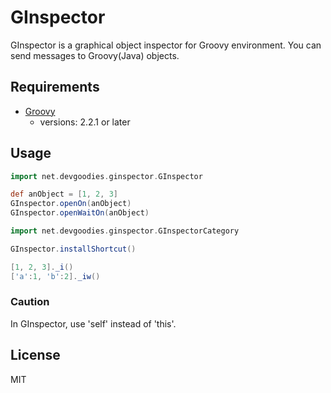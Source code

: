 GInspector
==========

GInspector is a graphical object inspector for Groovy environment.
You can send messages to Groovy(Java) objects.

## Requirements

* [Groovy](http://groovy.codehaus.org/)
  - versions: 2.2.1 or later


## Usage
```groovy
import net.devgoodies.ginspector.GInspector

def anObject = [1, 2, 3]
GInspector.openOn(anObject)
GInspector.openWaitOn(anObject)
```

```groovy
import net.devgoodies.ginspector.GInspectorCategory

GInspector.installShortcut()

[1, 2, 3]._i()
['a':1, 'b':2]._iw()
```

### Caution
In GInspector, use 'self' instead of 'this'.



## License
MIT

